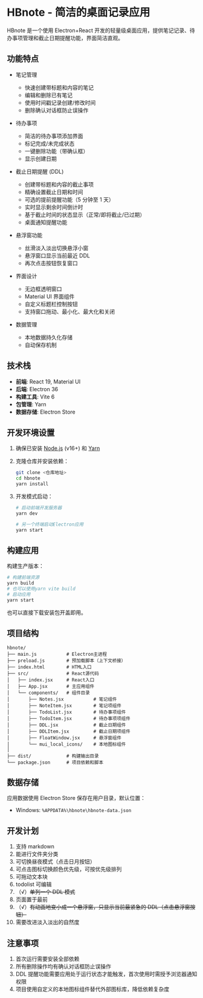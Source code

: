 # HBnote - 简洁的桌面记录应用

HBnote 是一个使用 Electron+React 开发的轻量级桌面应用，提供笔记记录、待办事项管理和截止日期提醒功能，界面简洁直观。

## 功能特点

- 笔记管理

  - 快速创建带标题和内容的笔记
  - 编辑和删除已有笔记
  - 使用时间戳记录创建/修改时间
  - 删除确认对话框防止误操作

- 待办事项

  - 简洁的待办事项添加界面
  - 标记完成/未完成状态
  - 一键删除功能（带确认框）
  - 显示创建日期

- 截止日期提醒 (DDL)

  - 创建带标题和内容的截止事项
  - 精确设置截止日期和时间
  - 可选的提前提醒功能（5 分钟至 1 天）
  - 实时显示剩余时间倒计时
  - 基于截止时间的状态显示（正常/即将截止/已过期）
  - 桌面通知提醒功能

- 悬浮窗功能

  - 丝滑淡入淡出切换悬浮小窗
  - 悬浮窗口显示当前最近 DDL
  - 再次点击按钮恢复窗口

- 界面设计

  - 无边框透明窗口
  - Material UI 界面组件
  - 自定义标题栏控制按钮
  - 支持窗口拖动、最小化、最大化和关闭

- 数据管理
  - 本地数据持久化存储
  - 自动保存机制

## 技术栈

- **前端**: React 19, Material UI
- **后端**: Electron 36
- **构建工具**: Vite 6
- **包管理**: Yarn
- **数据存储**: Electron Store

## 开发环境设置

1. 确保已安装 [Node.js](https://nodejs.org/) (v16+) 和 [Yarn](https://yarnpkg.com/)

2. 克隆仓库并安装依赖：

   ```bash
   git clone <仓库地址>
   cd hbnote
   yarn install
   ```

3. 开发模式启动：

   ```bash
   # 启动前端开发服务器
   yarn dev

   # 另一个终端启动Electron应用
   yarn start
   ```

## 构建应用

构建生产版本：

```bash
# 构建前端资源
yarn build
# 也可以使用yarn vite build
# 启动应用
yarn start
```

也可以直接下载安装包开盖即用。

## 项目结构

```
hbnote/
├── main.js           # Electron主进程
├── preload.js        # 预加载脚本（上下文桥接）
├── index.html        # HTML入口
├── src/              # React源代码
│   ├── index.jsx     # React入口
│   ├── App.jsx       # 主应用组件
│   └── components/   # 组件目录
│       ├── Notes.jsx           # 笔记组件
│       ├── NoteItem.jsx        # 笔记项组件
│       ├── TodoList.jsx        # 待办事项组件
│       ├── TodoItem.jsx        # 待办事项项组件
│       ├── DDL.jsx             # 截止日期组件
│       ├── DDLItem.jsx         # 截止日期项组件
│       ├── FloatWindow.jsx     # 悬浮窗组件
│       └── mui_local_icons/    # 本地图标组件
│
├── dist/             # 构建输出目录
└── package.json      # 项目依赖和脚本
```

## 数据存储

应用数据使用 Electron Store 保存在用户目录，默认位置：

- Windows: `%APPDATA%\hbnote\hbnote-data.json`

## 开发计划

1. 支持 markdown
2. 能进行文件夹分类
3. 可切换昼夜模式（点击日月按钮）
4. 可点击图标切换颜色优先级，可按优先级排列
5. 可拖动文本块
6. todolist 可编辑
7. （√）~~单列一个 DDL 模式~~
8. 页面置于最前
9. （√）~~有动画地变小成一个悬浮窗，只显示当前最紧急的 DDL（点击悬浮窗按钮）~~
10. 需要改进淡入淡出的自然度

## 注意事项

1. 首次运行需要安装全部依赖
2. 所有删除操作均有确认对话框防止误操作
3. DDL 提醒功能需要应用处于运行状态才能触发，首次使用时需授予浏览器通知权限
4. 项目使用自定义的本地图标组件替代外部图标库，降低依赖复杂度
